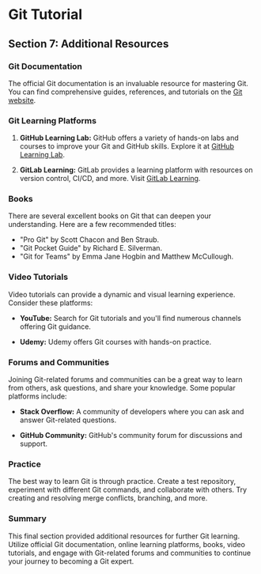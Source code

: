 # Git Tutorial

## Section 7: Additional Resources

### Git Documentation

The official Git documentation is an invaluable resource for mastering Git. You can find comprehensive guides,
references, and tutorials on the [Git website](https://git-scm.com/doc).

### Git Learning Platforms

1. **GitHub Learning Lab:** GitHub offers a variety of hands-on labs and courses to improve your Git and GitHub skills.
   Explore it at [GitHub Learning Lab](https://github.com/apps/github-learning-lab).

2. **GitLab Learning:** GitLab provides a learning platform with resources on version control, CI/CD, and more.
   Visit [GitLab Learning](https://about.gitlab.com/learn/).

### Books

There are several excellent books on Git that can deepen your understanding. Here are a few recommended titles:

- "Pro Git" by Scott Chacon and Ben Straub.
- "Git Pocket Guide" by Richard E. Silverman.
- "Git for Teams" by Emma Jane Hogbin and Matthew McCullough.

### Video Tutorials

Video tutorials can provide a dynamic and visual learning experience. Consider these platforms:

- **YouTube:** Search for Git tutorials and you'll find numerous channels offering Git guidance.

- **Udemy:** Udemy offers Git courses with hands-on practice.

### Forums and Communities

Joining Git-related forums and communities can be a great way to learn from others, ask questions, and share your
knowledge. Some popular platforms include:

- **Stack Overflow:** A community of developers where you can ask and answer Git-related questions.

- **GitHub Community:** GitHub's community forum for discussions and support.

### Practice

The best way to learn Git is through practice. Create a test repository, experiment with different Git commands, and
collaborate with others. Try creating and resolving merge conflicts, branching, and more.

### Summary

This final section provided additional resources for further Git learning. Utilize official Git documentation, online
learning platforms, books, video tutorials, and engage with Git-related forums and communities to continue your journey
to becoming a Git expert.
